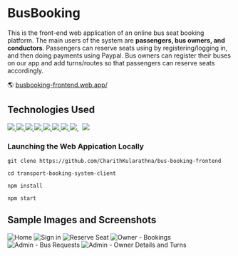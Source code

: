 # BusBooking

This is the front-end web application of an online bus seat booking platform. The main users of the system are <strong>passengers, bus owners, and conductors</strong>. Passengers can reserve seats using by registering/logging in, and then doing payments using Paypal. Bus owners can register their buses on our app and add turns/routes so that passengers can reserve seats accordingly.

🌎 [busbooking-frontend.web.app/](https://www.busbooking-frontend.web.app/)

## Technologies Used

<p align="left"> 
    <a href="https://developer.mozilla.org/en-US/docs/Web/JavaScript" target="_blank"> <img src="https://img.icons8.com/color/48/000000/javascript.png"/> </a> 
    <a href="" target="_blank"> <img src="https://img.icons8.com/ultraviolet/48/000000/react--v2.png"/> </a>
    <a href="https://redux.js.org" target="_blank"> <img src="https://img.icons8.com/color/48/000000/redux.png"/> </a>
    <a href="https://www.w3.org/html/" target="_blank"> <img src="https://img.icons8.com/color/48/000000/html-5.png"/> </a> 
    <a href="https://www.w3schools.com/css/" target="_blank"> <img src="https://img.icons8.com/color/48/000000/css3.png"/> </a> 
    <a href="https://getbootstrap.com" target="_blank"> <img src="https://img.icons8.com/color/48/000000/bootstrap.png"/> </a>
    <a href="" target="_blank"> <img src="https://img.icons8.com/color/48/000000/material-ui.png"/> </a>
    <a style="padding-right:8px;" href="https://nodejs.org" target="_blank"> <img src="https://img.icons8.com/color/48/000000/nodejs.png"/> </a>
    <a style="padding-right:8px;" href="" target="_blank"> <img src="https://img.icons8.com/color/48/000000/google-firebase-console.png"/> </a>
</p>
        
### Launching the Web Appication Locally

```commandline
git clone https://github.com/CharithKularathna/bus-booking-frontend

cd transport-booking-system-client

npm install

npm start
```


## Sample Images and Screenshots 

![Home](https://user-images.githubusercontent.com/47145853/146514209-9c4e45f7-8e39-4e34-bdec-54dfa1ae5a9e.png)
![Sign in](https://user-images.githubusercontent.com/47145853/146513996-8e04181a-d46c-4836-93aa-83584496be07.png)
![Reserve Seat](https://user-images.githubusercontent.com/47145853/146514072-d75e429f-eb54-4981-8f0f-67f6a522c3e9.png)
![Owner - Bookings](https://user-images.githubusercontent.com/47145853/146514093-dd6832df-e9bd-40cc-9a10-7c3e8083c7d1.png)
![Admin - Bus Requests](https://user-images.githubusercontent.com/47145853/146514113-9920392b-b48a-4fc8-89f0-aad80573b040.png)
![Admin - Owner Details and Turns](https://user-images.githubusercontent.com/47145853/146514115-962fc03b-5e07-46e9-8525-89df7ab46eea.png)





